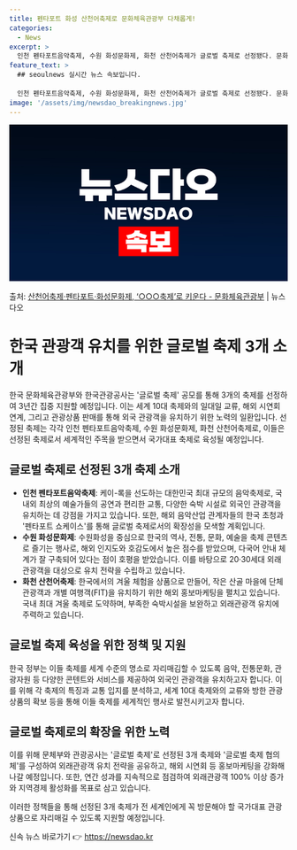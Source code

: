 ```yaml
---
title: 펜타포트 화성 산천어축제로 문화체육관광부 다채롭게!
categories:
  - News
excerpt: >
  인천 펜타포트음악축제, 수원 화성문화제, 화천 산천어축제가 글로벌 축제로 선정됐다. 문화체육관광부와 한국관광…
feature_text: >
  ## seoulnews 실시간 뉴스 속보입니다.

  인천 펜타포트음악축제, 수원 화성문화제, 화천 산천어축제가 글로벌 축제로 선정됐다. 문화체육관광부와 한국관광…
image: '/assets/img/newsdao_breakingnews.jpg'
---
```


![뉴스다오 속보](/assets/img/newsdao_breakingnews.jpg)

<p>출처: <a href="https://newsdao.kr/3345" rel="dofollow">산천어축제·펜타포트·화성문화제, ‘○○○축제’로 키운다 - 문화체육관광부</a> | 뉴스다오</p>

<h1>한국 관광객 유치를 위한 글로벌 축제 3개 소개</h1>

한국 문화체육관광부와 한국관광공사는 '글로벌 축제' 공모를 통해 3개의 축제를 선정하여 3년간 집중 지원할 예정입니다. 이는 세계 10대 축제와의 일대일 교류, 해외 시연회 연계, 그리고 관광상품 판매를 통해 외국 관광객을 유치하기 위한 노력의 일환입니다. 선정된 축제는 각각 인천 펜타포트음악축제, 수원 화성문화제, 화천 산천어축제로, 이들은 선정된 축제로서 세계적인 주목을 받으면서 국가대표 축제로 육성될 예정입니다.

<h2>글로벌 축제로 선정된 3개 축제 소개</h2>

<ul>
  <li><b>인천 펜타포트음악축제</b>: 케이-록을 선도하는 대한민국 최대 규모의 음악축제로, 국내외 최상의 예술가들의 공연과 편리한 교통, 다양한 숙박 시설로 외국인 관광객을 유치하는 데 강점을 가지고 있습니다. 또한, 해외 음악산업 관계자들의 한국 초청과 '펜타포트 쇼케이스'를 통해 글로벌 축제로서의 확장성을 모색할 계획입니다.</li>
  <li><b>수원 화성문화제</b>: 수원화성을 중심으로 한국의 역사, 전통, 문화, 예술을 축제 콘텐츠로 즐기는 행사로, 해외 인지도와 호감도에서 높은 점수를 받았으며, 다국어 안내 체계가 잘 구축되어 있다는 점이 호평을 받았습니다. 이를 바탕으로 20·30세대 외래관광객을 대상으로 유치 전략을 수립하고 있습니다.</li>
  <li><b>화천 산천어축제</b>: 한국에서의 겨울 체험을 상품으로 만들어, 작은 산골 마을에 단체 관광객과 개별 여행객(FIT)을 유치하기 위한 해외 홍보마케팅을 펼치고 있습니다. 국내 최대 겨울 축제로 도약하며, 부족한 숙박시설을 보완하고 외래관광객 유치에 주력하고 있습니다.</li>
</ul>

<h2>글로벌 축제 육성을 위한 정책 및 지원</h2>

한국 정부는 이들 축제를 세계 수준의 명소로 자리매김할 수 있도록 음악, 전통문화, 관광자원 등 다양한 콘텐트와 서비스를 제공하여 외국인 관광객을 유치하고자 합니다. 이를 위해 각 축제의 특징과 교통 입지를 분석하고, 세계 10대 축제와의 교류와 방한 관광상품의 확보 등을 통해 이들 축제를 세계적인 행사로 발전시키고자 합니다.

<h2>글로벌 축제로의 확장을 위한 노력</h2>

이를 위해 문체부와 관광공사는 '글로벌 축제'로 선정된 3개 축제와 '글로벌 축제 협의체'를 구성하여 외래관광객 유치 전략을 공유하고, 해외 시연회 등 홍보마케팅을 강화해 나갈 예정입니다. 또한, 연간 성과를 지속적으로 점검하여 외래관광객 100% 이상 증가와 지역경제 활성화를 목표로 삼고 있습니다.

이러한 정책들을 통해 선정된 3개 축제가 전 세계인에게 꼭 방문해야 할 국가대표 관광상품으로 자리매길 수 있도록 지원할 예정입니다. 

신속 뉴스 바로가기 👉 <a href="https://newsdao.kr" rel="dofollow">https://newsdao.kr</a>


